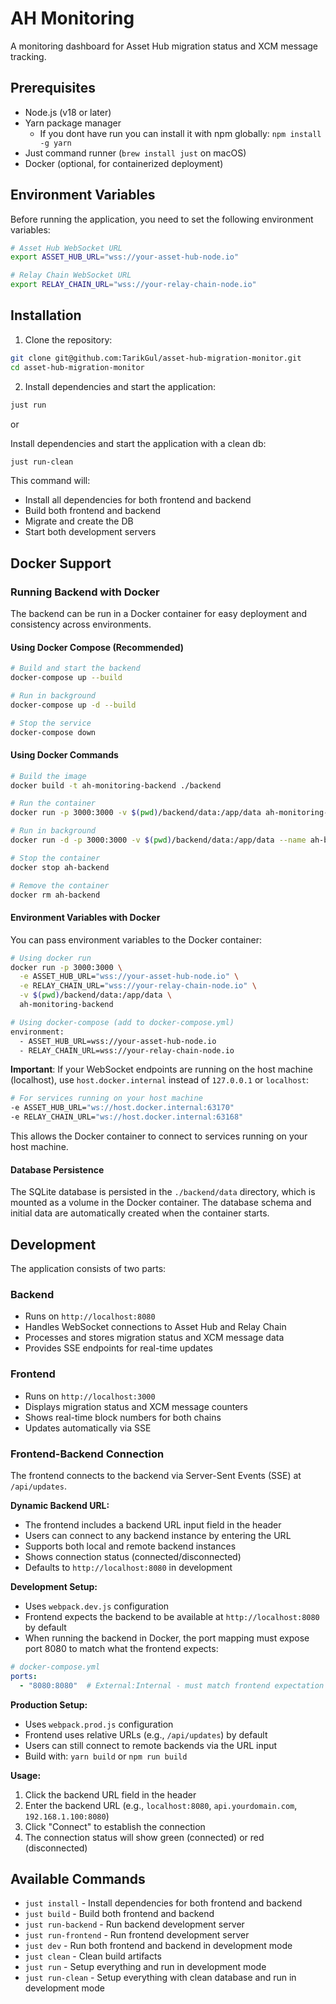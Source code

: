 # AH Monitoring

A monitoring dashboard for Asset Hub migration status and XCM message tracking.

## Prerequisites

- Node.js (v18 or later)
- Yarn package manager
    - If you dont have run you can install it with npm globally: `npm install -g yarn`
- Just command runner (`brew install just` on macOS)
- Docker (optional, for containerized deployment)

## Environment Variables

Before running the application, you need to set the following environment variables:

```bash
# Asset Hub WebSocket URL
export ASSET_HUB_URL="wss://your-asset-hub-node.io"

# Relay Chain WebSocket URL
export RELAY_CHAIN_URL="wss://your-relay-chain-node.io"
```

## Installation

1. Clone the repository:
```bash
git clone git@github.com:TarikGul/asset-hub-migration-monitor.git
cd asset-hub-migration-monitor
```

2. Install dependencies and start the application:
```bash
just run
```

or

Install dependencies and start the application with a clean db:
```bash
just run-clean
```

This command will:
- Install all dependencies for both frontend and backend
- Build both frontend and backend
- Migrate and create the DB
- Start both development servers

## Docker Support

### Running Backend with Docker

The backend can be run in a Docker container for easy deployment and consistency across environments.

#### Using Docker Compose (Recommended)

```bash
# Build and start the backend
docker-compose up --build

# Run in background
docker-compose up -d --build

# Stop the service
docker-compose down
```

#### Using Docker Commands

```bash
# Build the image
docker build -t ah-monitoring-backend ./backend

# Run the container
docker run -p 3000:3000 -v $(pwd)/backend/data:/app/data ah-monitoring-backend

# Run in background
docker run -d -p 3000:3000 -v $(pwd)/backend/data:/app/data --name ah-backend ah-monitoring-backend

# Stop the container
docker stop ah-backend

# Remove the container
docker rm ah-backend
```

#### Environment Variables with Docker

You can pass environment variables to the Docker container:

```bash
# Using docker run
docker run -p 3000:3000 \
  -e ASSET_HUB_URL="wss://your-asset-hub-node.io" \
  -e RELAY_CHAIN_URL="wss://your-relay-chain-node.io" \
  -v $(pwd)/backend/data:/app/data \
  ah-monitoring-backend

# Using docker-compose (add to docker-compose.yml)
environment:
  - ASSET_HUB_URL=wss://your-asset-hub-node.io
  - RELAY_CHAIN_URL=wss://your-relay-chain-node.io
```

**Important**: If your WebSocket endpoints are running on the host machine (localhost), use `host.docker.internal` instead of `127.0.0.1` or `localhost`:

```bash
# For services running on your host machine
-e ASSET_HUB_URL="ws://host.docker.internal:63170"
-e RELAY_CHAIN_URL="ws://host.docker.internal:63168"
```

This allows the Docker container to connect to services running on your host machine.

#### Database Persistence

The SQLite database is persisted in the `./backend/data` directory, which is mounted as a volume in the Docker container. The database schema and initial data are automatically created when the container starts.

## Development

The application consists of two parts:

### Backend
- Runs on `http://localhost:8080`
- Handles WebSocket connections to Asset Hub and Relay Chain
- Processes and stores migration status and XCM message data
- Provides SSE endpoints for real-time updates

### Frontend
- Runs on `http://localhost:3000`
- Displays migration status and XCM message counters
- Shows real-time block numbers for both chains
- Updates automatically via SSE

### Frontend-Backend Connection

The frontend connects to the backend via Server-Sent Events (SSE) at `/api/updates`. 

**Dynamic Backend URL:**
- The frontend includes a backend URL input field in the header
- Users can connect to any backend instance by entering the URL
- Supports both local and remote backend instances
- Shows connection status (connected/disconnected)
- Defaults to `http://localhost:8080` in development

**Development Setup:**
- Uses `webpack.dev.js` configuration
- Frontend expects the backend to be available at `http://localhost:8080` by default
- When running the backend in Docker, the port mapping must expose port 8080 to match what the frontend expects:

```yaml
# docker-compose.yml
ports:
  - "8080:8080"  # External:Internal - must match frontend expectation
```

**Production Setup:**
- Uses `webpack.prod.js` configuration
- Frontend uses relative URLs (e.g., `/api/updates`) by default
- Users can still connect to remote backends via the URL input
- Build with: `yarn build` or `npm run build`

**Usage:**
1. Click the backend URL field in the header
2. Enter the backend URL (e.g., `localhost:8080`, `api.yourdomain.com`, `192.168.1.100:8080`)
3. Click "Connect" to establish the connection
4. The connection status will show green (connected) or red (disconnected)

## Available Commands

- `just install` - Install dependencies for both frontend and backend
- `just build` - Build both frontend and backend
- `just run-backend` - Run backend development server
- `just run-frontend` - Run frontend development server
- `just dev` - Run both frontend and backend in development mode
- `just clean` - Clean build artifacts
- `just run` - Setup everything and run in development mode
- `just run-clean` - Setup everything with clean database and run in development mode
